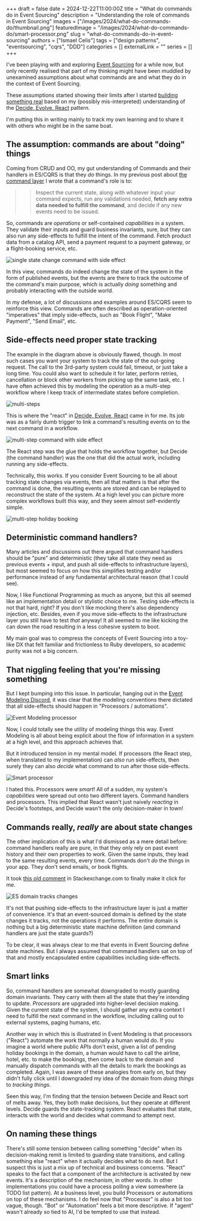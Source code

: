 +++
draft = false
date = 2024-12-22T11:00:00Z
title = "What do commands do in Event Sourcing"
description = "Understanding the role of commands in Event Sourcing"
images = ["/images/2024/what-do-commands-do/thumbnail.png"]
featuredImage = "/images/2024/what-do-commands-do/smart-processor.png"
slug = "what-do-commands-do-in-event-sourcing"
authors = ["Ismael Celis"]
tags = ["design patterns", "eventsourcing", "cqrs", "DDD"]
categories = []
externalLink = ""
series = []
+++

I've been playing with and exploring [Event Sourcing](/posts/event-sourcing-ruby-examples/) for a while now, but only recently realised that part of my thinking might have been muddled by unexamined assumptions about what commands are and what they do in the context of Event Sourcing.
<!--more-->
These assumptions started showing their limits after I started [building something real](https://github.com/ismasan/sourced) based on my (possibly mis-interpreted) understanding of the [Decide, Evolve, React](/posts/decide-evolve-react-pattern-in-ruby/) pattern.

I'm putting this in writing mainly to track my own learning and to share it with others who might be in the same boat.

## The assumption: commands are about "doing" things

Coming from CRUD and OO, my gut understanding of Commands and their handlers in ES/CQRS is that they _do_ things. In my previous post about [the command layer](/posts/event-sourcing-ruby-command-layer/) I wrote that a command's role is to:

>> Inspect the current state, along with whatever input your command expects, run any validations needed, <strong class="highlight-negative">fetch any extra data needed to fulfill the command</strong>, and decide if any new events need to be issued.

So, commands are _operations_ or self-contained _capabilities_ in a system. They validate their inputs and guard business invariants, sure, but they can also run any side-effects to fulfill the intent of the command. Fetch product data from a catalog API, send a payment request to a payment gateway, or a flight-booking service, etc.

![single state change command with side effect](/images/2024/what-do-commands-do/single-state-change-command.png)

In this view, commands do indeed change the state of the system in the form of published events, but the events are there to track the outcome of the command's main purpose, which is actually _doing_ something and probably interacting with the outside world.

In my defense, a lot of discussions and examples around ES/CQRS seem to reinforce this view. Commands are often described as operation-oriented "imperatives" that imply side-effects, such as "Book Flight", "Make Payment", "Send Email", etc.

## Side-effects need proper state tracking

The example in the diagram above is obviously flawed, though. In most such cases you want your system to track the state of the out-going request. The call to the 3rd-party system could fail, timeout, or just take a long time. You could also want to schedule it for later, perform retries, cancellation or block other workers from picking up the same task, etc. 
I have often achieved this by modeling the operation as a multi-step workflow where I keep track of intermediate states before completion.

![multi-steps](/images/2024/what-do-commands-do/multi-steps-1.png)

This is where the "react" in [Decide, Evolve, React](/posts/decide-evolve-react-pattern-in-ruby/) came in for me. Its job was as a fairly dumb trigger to link a command's resulting events on to the next command in a workflow.

![multi-step command with side effect](/images/2024/what-do-commands-do/multi-step-operation-1.png)

The React step was the glue that holds the workflow together, but Decide (the command handler) was the one that did the actual work, including running any side-effects.

Technically, this works. If you consider Event Sourcing to be all about tracking state changes via events, then all that matters is that after the command is done, the resulting events are stored and can be replayed to reconstruct the state of the system. At a high level you can picture more complex workflows built this way, and they seem almost self-evidently simple.

![multi-step holiday booking](/images/2024/what-do-commands-do/holiday-booking.png)

## Deterministic command handlers?

Many articles and discussions out there argued that command handlers should be "pure" and deterministic (they take all state they need as previous events + input, and push all side-effects to infrastructure layers), but most seemed to focus on how this simplifies testing and/or performance instead of any fundamental architectural reason (that I could see).

Now, I like Functional Programming as much as anyone, but this all seemed like an implementation detail or stylistic choice to me. Testing side-effects is not that hard, right? If you don't like mocking there's also dependency injection, etc. Besides, even if you move side-effects to the infrastructure layer you still have to test _that_ anyway! It all seemed to me like kicking the can down the road resulting in a less cohesive system to boot.

My main goal was to compress the concepts of Event Sourcing into a toy-like DX that felt familiar and frictionless to Ruby developers, so academic purity was not a big concern.

## That niggling feeling that you're missing something

But I kept bumping into this issue. In particular, hanging out in the [Event Modeling Discord](https://discord.com/invite/Sw4MvagftJ), it was clear that the modeling conventions there dictated that all side-effects should happen in "Processors / automations". 

![Event Modeling processor](/images/2024/what-do-commands-do/em-api-call-processor.png)

Now, I could totally see the utility of modeling things this way. Event Modeling is all about being explicit about the flow of information in a system at a high level, and this approach achieves that.

But it introduced tension in my mental model. If processors (the React step, when translated to my implementation) can _also_ run side-effects, then surely they can also _decide_ what command to run after those side-effects.

![Smart processor](/images/2024/what-do-commands-do/smart-processor.png)

I hated this. Processors were _smart_! All of a sudden, my system's _capabilities_ were spread out onto two different layers. Command handlers and processors. 
This implied that React wasn't just naively _reacting_ in Decide's footsteps, and Decide wasn't the only decision-maker in town!

## Commands really, _really_ are about state changes

The other implication of this is what I'd dismissed as a mere detail before: command handlers really are pure, in that they only rely on past event history and their own properties to work. Given the same inputs, they lead to the same resulting events, every time. Commands don't _do_ the things in your app. They don't send emails, or book flights.

It took [this old comment](https://softwareengineering.stackexchange.com/questions/354363/how-do-i-deal-with-side-effects-in-event-sourcing) in Stackexchange.com to finally make it click for me.

![ES domain tracks changes](/images/2024/what-do-commands-do/stackexchange-comment.png)

It's not that pushing side-effects to the infrastructure layer is just a matter of convenience. It's that an event-sourced domain is defined by the state changes it tracks, not the operations it performs. The entire domain is nothing but a big deterministic state machine definition (and command handlers are just the state guards?)

To be clear, it was always clear to me that events in Event Sourcing define state machines. But I always assumed that command handlers sat on top of that and mostly encapsulated entire capabilities including side-effects.

## Smart links

So, command handlers are somewhat downgraded to mostly guarding domain invariants. They carry with them all the state that they're intending to update. _Processors_ are upgraded into higher-level decision making. Given the current state of the system, I should gather any extra context I need to fulfill the next command in the workflow, including calling out to external systems, paging humans, etc.

Another way in which this is illustrated in Event Modeling is that processors ("React") automate the work that normally a human would do.
If you imagine a world where public APIs don't exist, given a list of pending holiday bookings in the domain, a human would have to call the airline, hotel, etc. to make the bookings, then come back to the domain and manually dispatch commands with all the details to mark the bookings as completed. Again, I was aware of these analogies from early on, but they didn't fully click until I downgraded my idea of the domain from _doing things_ to _tracking things_.

Seen this way, I'm finding that the tension between Decide and React sort of melts away. Yes, they both make decisions, but they operate at different levels. Decide guards the state-tracking system. React evaluates that state, interacts with the world and decides what command to attempt next.

## On naming these things

There's still some tension between calling something "decide" when its decision-making remit is limited to guarding state transitions, and calling something else "react" when it actually decides what to do next. But I suspect this is just a mix up of technical and business concerns. "React" speaks to the fact that a component of the architecture is activated by new events. It's a description of the  mechanism, in other words. In other implementations you could have a process polling a view somewhere (a TODO list pattern). At a business level, you build Processors or automations on top of these mechanisms.
I do feel now that "Processor" is also a bit too vague, though. "Bot" or "Automation" feels a bit more descriptive. If "agent" wasn't already so tied to AI, I'd be tempted to use that instead.

